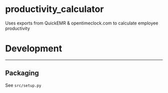 # productivity_calculator

Uses exports from QuickEMR & opentimeclock.com to calculate employee productivity


# Development

---

## Packaging

See `src/setup.py`

